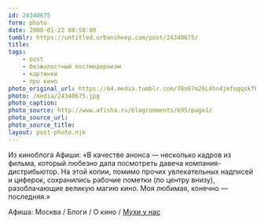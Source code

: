 ```yaml
---
id: 24340675
form: photo
date: 2008-01-22 08:58:00
tumblr: https://untitled.urbansheep.com/post/24340675/
title:
tags:
    - post
    - безжалостный постмодернизм
    - картинки
    - про кино
photo_original_url: https://64.media.tumblr.com/78n67m26L4hn4jmfoqqskfFB_1280.jpg
photo: /media/24340675.jpg
photo_caption: 
photo_source: http://www.afisha.ru/blogcomments/695/page1/
photo_source_url:
photo_source_title:
layout: post-photo.njk
---
```


<p>Из киноблога Афиши: «В качестве анонса — несколько кадров из фильма, который любезно дала посмотреть давеча компания-дистрибьютор. На этой копии, помимо прочих увлекательных надписей и циферок, сохранились рабочие пометки (по центру внизу), разоблачающие великую магию кино. Моя любимая, конечно — последняя.»</p>

<p>Афиша: Москва / Блоги / О кино / <a href="http://www.afisha.ru/blogcomments/695/page1/">Мухи у нас</a></p>
